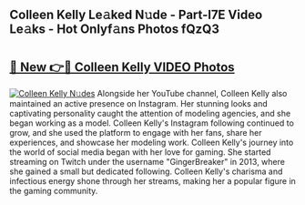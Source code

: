 ## Colleen Kelly Le𝚊ked N𝚞de - Part-l7E Video Le𝚊ks - Hot Onlyf𝚊ns Photos fQzQ3

# <h2><a href="http://ac13022.deff.icu/?id=Colleen+Kelly">🔗 New 👉🔴 Colleen Kelly VIDEO Photos</a></h2>

[![Colleen Kelly N𝚞des](https://i.imgur.com/rIISA9y.gif)](http://ac13022.deff.icu/?id=Colleen+Kelly)
Alongside her YouTube channel, Colleen Kelly also maintained an active presence on Instagram. Her stunning looks and captivating personality caught the attention of modeling agencies, and she began working as a model. Colleen Kelly's Instagram following continued to grow, and she used the platform to engage with her fans, share her experiences, and showcase her modeling work. Colleen Kelly's journey into the world of social media began with her love for gaming. She started streaming on Twitch under the username "GingerBreaker" in 2013, where she gained a small but dedicated following. Colleen Kelly's charisma and infectious energy shone through her streams, making her a popular figure in the gaming community.
